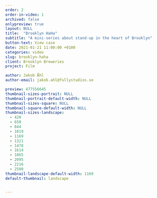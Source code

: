 ```yaml
---
order: 2
order-in-video: 1
archived: false
onlypreview: true
layout: NULL
title:  "Brooklyn HaHa"
subtitle: "A mini-series about stand-up in the heart of Brooklyn"
button-text: View case
date: 2021-01-21 11:00:00 +0100
categories: video
slug: brooklyn-haha
client: Brooklyn Breweries
project: Film

author: Jakob Åhl
author-email: jakob.ahl@fullystudios.se

preview: 477556645
thumbnail-sizes-portrait: NULL
thumbnail-portrait-default-width: NULL
thumbnail-sizes-square: NULL
thumbnail-square-default-width: NULL
thumbnail-sizes-landscape: 
  - 420
  - 650
  - 844
  - 1019
  - 1169
  - 1321
  - 1478
  - 1614
  - 1865
  - 2095
  - 2216
  - 2500
thumbnail-landscape-default-width: 1169
default-thumbnail: landscape


---
```

